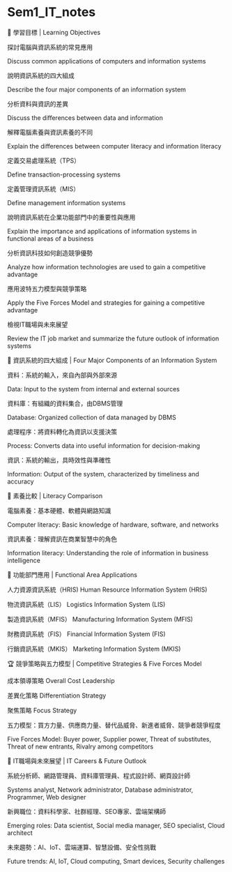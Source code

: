 # Sem1_IT_notes

🎯 學習目標 | Learning Objectives

探討電腦與資訊系統的常見應用

Discuss common applications of computers and information systems

說明資訊系統的四大組成

Describe the four major components of an information system

分析資料與資訊的差異	

Discuss the differences between data and information

解釋電腦素養與資訊素養的不同	

Explain the differences between computer literacy and information literacy

定義交易處理系統（TPS）

Define transaction-processing systems

定義管理資訊系統（MIS）

Define management information systems

說明資訊系統在企業功能部門中的重要性與應用	

Explain the importance and applications of information systems in functional areas of a business

分析資訊科技如何創造競爭優勢

Analyze how information technologies are used to gain a competitive advantage

應用波特五力模型與競爭策略	

Apply the Five Forces Model and strategies for gaining a competitive advantage

檢視IT職場與未來展望	

Review the IT job market and summarize the future outlook of information systems



🧩 資訊系統的四大組成 | Four Major Components of an Information System

資料：系統的輸入，來自內部與外部來源	

Data: Input to the system from internal and external sources

資料庫：有組織的資料集合，由DBMS管理	

Database: Organized collection of data managed by DBMS

處理程序：將資料轉化為資訊以支援決策	

Process: Converts data into useful information for decision-making

資訊：系統的輸出，具時效性與準確性

Information: Output of the system, characterized by timeliness and accuracy



🧠 素養比較 | Literacy Comparison

電腦素養：基本硬體、軟體與網路知識

Computer literacy: Basic knowledge of hardware, software, and networks

資訊素養：理解資訊在商業智慧中的角色

Information literacy: Understanding the role of information in business intelligence



🏢 功能部門應用 | Functional Area Applications

人力資源資訊系統（HRIS)   Human Resource Information System (HRIS)

物流資訊系統（LIS）	Logistics Information System (LIS)

製造資訊系統（MFIS）	Manufacturing Information System (MFIS)

財務資訊系統（FIS）	Financial Information System (FIS)

行銷資訊系統（MKIS）	Marketing Information System (MKIS)


🏆 競爭策略與五力模型 | Competitive Strategies & Five Forces Model

成本領導策略	Overall Cost Leadership

差異化策略	Differentiation Strategy

聚焦策略	Focus Strategy

五力模型：買方力量、供應商力量、替代品威脅、新進者威脅、競爭者競爭程度	

Five Forces Model: Buyer power, Supplier power, Threat of substitutes, Threat of new entrants, Rivalry among competitors


💼 IT職場與未來展望 | IT Careers & Future Outlook

系統分析師、網路管理員、資料庫管理員、程式設計師、網頁設計師	

Systems analyst, Network administrator, Database administrator, Programmer, Web designer

新興職位：資料科學家、社群經理、SEO專家、雲端架構師	

Emerging roles: Data scientist, Social media manager, SEO specialist, Cloud architect

未來趨勢：AI、IoT、雲端運算、智慧設備、安全性挑戰

Future trends: AI, IoT, Cloud computing, Smart devices, Security challenges

























